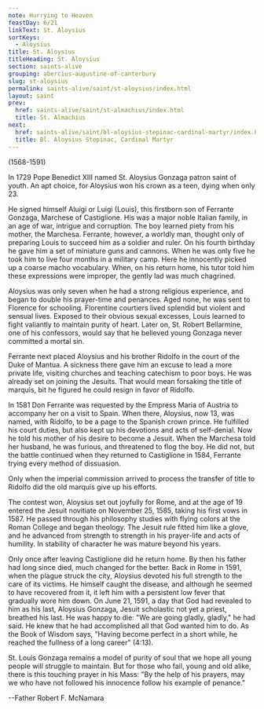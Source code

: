 ```yaml
---
note: Hurrying to Heaven
feastDay: 6/21
linkText: St. Aloysius
sortKeys:
  - Aloysius
title: St. Aloysius
titleHeading: St. Aloysius
section: saints-alive
grouping: abercius-augustine-of-canterbury
slug: st-aloysius
permalink: saints-alive/saint/st-aloysius/index.html
layout: saint
prev:
  href: saints-alive/saint/st-almachius/index.html
  title: St. Almachius
next:
  href: saints-alive/saint/bl-aloysius-stepinac-cardinal-martyr/index.html
  title: Bl. Aloysius Stepinac, Cardinal Martyr
---
```

(1568-1591)

In 1729 Pope Benedict XIII named St. Aloysius Gonzaga patron saint of youth. An apt choice, for Aloysius won his crown as a teen, dying when only 23.

He signed himself Aluigi or Luigi (Louis), this firstborn son of Ferrante Gonzaga, Marchese of Castiglione. His was a major noble Italian family, in an age of war, intrigue and corruption. The boy learned piety from his mother, the Marchesa. Ferrante, however, a worldly man, thought only of preparing Louis to succeed him as a soldier and ruler. On his fourth birthday he gave him a set of miniature guns and cannons. When he was only five he took him to live four months in a military camp. Here he innocently picked up a coarse macho vocabulary. When, on his return home, his tutor told him these expressions were improper, the gently lad was much chagrined.

Aloysius was only seven when he had a strong religious experience, and began to double his prayer-time and penances. Aged none, he was sent to Florence for schooling. Florentine courtiers lived splendid but violent and sensual lives. Exposed to their obvious sexual excesses, Louis learned to fight valiantly to maintain purity of heart. Later on, St. Robert Bellarmine, one of his confessors, would say that he believed young Gonzaga never committed a mortal sin.

Ferrante next placed Aloysius and his brother Ridolfo in the court of the Duke of Mantua. A sickness there gave him an excuse to lead a more private life, visiting churches and teaching catechism to poor boys. He was already set on joining the Jesuits. That would mean forsaking the title of marquis, bit he figured he could resign in favor of Ridolfo.

In 1581 Don Ferrante was requested by the Empress Maria of Austria to accompany her on a visit to Spain. When there, Aloysius, now 13, was named, with Ridolfo, to be a page to the Spanish crown prince. He fulfilled his court duties, but also kept up his devotions and acts of self-denial. Now he told his mother of his desire to become a Jesuit. When the Marchesa told her husband, he was furious, and threatened to flog the boy. He did not, but the battle continued when they returned to Castiglione in 1584, Ferrante trying every method of dissuasion.

Only when the imperial commission arrived to process the transfer of title to Ridolfo did the old marquis give up his efforts.

The contest won, Aloysius set out joyfully for Rome, and at the age of 19 entered the Jesuit novitiate on November 25, 1585, taking his first vows in 1587. He passed through his philosophy studies with flying colors at the Roman College and began theology. The Jesuit rule fitted him like a glove, and he advanced from strength to strength in his prayer-life and acts of humility. In stability of character he was mature beyond his years.

Only once after leaving Castiglione did he return home. By then his father had long since died, much changed for the better. Back in Rome in 1591, when the plague struck the city, Aloysius devoted his full strength to the care of its victims. He himself caught the disease, and although he seemed to have recovered from it, it left him with a persistent low fever that gradually wore him down. On June 21, 1591, a day that God had revealed to him as his last, Aloysius Gonzaga, Jesuit scholastic not yet a priest, breathed his last. He was happy to die: "We are going gladly, gladly," he had said. He knew that he had accomplished all that God wanted him to do. As the Book of Wisdom says, "Having become perfect in a short while, he reached the fullness of a long career" (4:13).

St. Louis Gonzaga remains a model of purity of soul that we hope all young people will struggle to maintain. But for those who fail, young and old alike, there is this touching prayer in his Mass: "By the help of his prayers, may we who have not followed his innocence follow his example of penance."

\--Father Robert F. McNamara